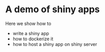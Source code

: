 # A demo of shiny apps

Here we show how to

- write a shiny app
- how to dockerize it
- how to host a shiny app on shiny server


